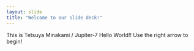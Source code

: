 ```yaml
---
layout: slide
title: "Welcome to our slide deck!"
---
```


This is Tetsuya Minakami / Jupiter-7
Hello World!!
Use the right arrow to begin!
